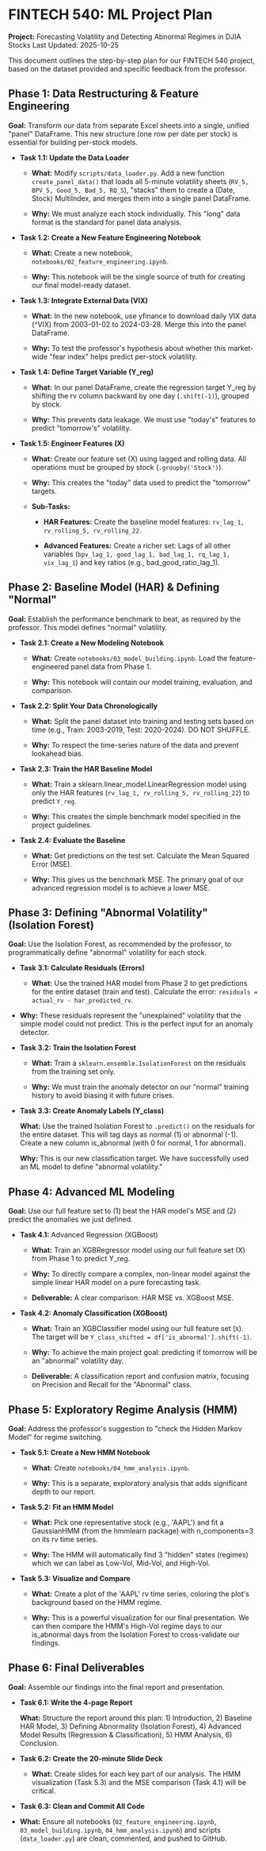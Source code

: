 # FINTECH 540: ML Project Plan

**Project:** Forecasting Volatility and Detecting Abnormal Regimes in DJIA Stocks
Last Updated: 2025-10-25

This document outlines the step-by-step plan for our FINTECH 540 project, based on the dataset provided and specific feedback from the professor.

## Phase 1: Data Restructuring & Feature Engineering

**Goal:** Transform our data from separate Excel sheets into a single, unified "panel" DataFrame. This new structure (one row per date per stock) is essential for building per-stock models.

- **Task 1.1: Update the Data Loader**
  - **What:** Modify `scripts/data_loader.py`. Add a new function `create_panel_data()` that loads all 5-minute volatility sheets (`RV_5, BPV_5, Good_5, Bad_5, RQ_5`), "stacks" them to create a (Date, Stock) MultiIndex, and merges them into a single panel DataFrame.

  - **Why:** We must analyze each stock individually. This "long" data format is the standard for panel data analysis.

- **Task 1.2: Create a New Feature Engineering Notebook**

  - **What:** Create a new notebook, `notebooks/02_feature_engineering.ipynb`.

  - **Why:** This notebook will be the single source of truth for creating our final model-ready dataset.

- **Task 1.3: Integrate External Data (VIX)**

  - **What:** In the new notebook, use yfinance to download daily VIX data (^VIX) from 2003-01-02 to 2024-03-28. Merge this into the panel DataFrame.

  - **Why:** To test the professor's hypothesis about whether this market-wide "fear index" helps predict per-stock volatility.

- **Task 1.4: Define Target Variable (Y_reg)**

  - **What:** In our panel DataFrame, create the regression target Y_reg by shifting the rv column backward by one day (`.shift(-1)`), grouped by stock.

  - **Why:** This prevents data leakage. We must use "today's" features to predict "tomorrow's" volatility.

- **Task 1.5: Engineer Features (X)**

  - **What:** Create our feature set (X) using lagged and rolling data. All operations must be grouped by stock (`.groupby('Stock')`).

  - **Why:** This creates the "today" data used to predict the "tomorrow" targets.

  - **Sub-Tasks:**

    - **HAR Features:** Create the baseline model features: `rv_lag_1, rv_rolling_5, rv_rolling_22`.

    - **Advanced Features:** Create a richer set: Lags of all other variables (`bpv_lag_1, good_lag_1, bad_lag_1, rq_lag_1, vix_lag_1`) and key ratios (e.g., bad_good_ratio_lag_1).

## Phase 2: Baseline Model (HAR) & Defining "Normal"

**Goal:** Establish the performance benchmark to beat, as required by the professor. This model defines "normal" volatility.

- **Task 2.1: Create a New Modeling Notebook**

  - **What:** Create `notebooks/03_model_building.ipynb`. Load the feature-engineered panel data from Phase 1.

  - **Why:** This notebook will contain our model training, evaluation, and comparison.

- **Task 2.2: Split Your Data Chronologically**

  - **What:** Split the panel dataset into training and testing sets based on time (e.g., Train: 2003-2019, Test: 2020-2024). DO NOT SHUFFLE.

  - **Why:** To respect the time-series nature of the data and prevent lookahead bias.

- **Task 2.3: Train the HAR Baseline Model**

  - **What:** Train a sklearn.linear_model.LinearRegression model using only the HAR features (`rv_lag_1, rv_rolling_5, rv_rolling_22`) to predict `Y_reg`.

  - **Why:** This creates the simple benchmark model specified in the project guidelines.

- **Task 2.4: Evaluate the Baseline**

  - **What:** Get predictions on the test set. Calculate the Mean Squared Error (MSE).

  - **Why:** This gives us the benchmark MSE. The primary goal of our advanced regression model is to achieve a lower MSE.

## Phase 3: Defining "Abnormal Volatility" (Isolation Forest)

**Goal:** Use the Isolation Forest, as recommended by the professor, to programmatically define "abnormal" volatility for each stock.

- **Task 3.1: Calculate Residuals (Errors)**

  - **What:** Use the trained HAR model from Phase 2 to get predictions for the entire dataset (train and test). Calculate the error: `residuals = actual_rv - har_predicted_rv`.

- **Why:** These residuals represent the "unexplained" volatility that the simple model could not predict. This is the perfect input for an anomaly detector.

- **Task 3.2: Train the Isolation Forest**

  - **What:** Train a `sklearn.ensemble.IsolationForest` on the residuals from the training set only.

  - **Why:** We must train the anomaly detector on our "normal" training history to avoid biasing it with future crises.

- **Task 3.3: Create Anomaly Labels (Y_class)**

  **What:** Use the trained Isolation Forest to `.predict()` on the residuals for the entire dataset. This will tag days as normal (1) or abnormal (-1). Create a new column is_abnormal (with 0 for normal, 1 for abnormal).

  **Why:** This is our new classification target. We have successfully used an ML model to define "abnormal volatility."

## Phase 4: Advanced ML Modeling

**Goal:** Use our full feature set to (1) beat the HAR model's MSE and (2) predict the anomalies we just defined.

- **Task 4.1:** Advanced Regression (XGBoost)

  - **What:** Train an XGBRegressor model using our full feature set (X) from Phase 1 to predict Y_reg.

  - **Why:** To directly compare a complex, non-linear model against the simple linear HAR model on a pure forecasting task.

  - **Deliverable:** A clear comparison: HAR MSE vs. XGBoost MSE.

- **Task 4.2: Anomaly Classification (XGBoost)**

  - **What:** Train an XGBClassifier model using our full feature set (`X`). The target will be `Y_class_shifted = df['is_abnormal'].shift(-1)`.

  - **Why:** To achieve the main project goal: predicting if tomorrow will be an "abnormal" volatility day.

  - **Deliverable:** A classification report and confusion matrix, focusing on Precision and Recall for the "Abnormal" class.

## Phase 5: Exploratory Regime Analysis (HMM)

**Goal:** Address the professor's suggestion to "check the Hidden Markov Model" for regime switching.

- **Task 5.1: Create a New HMM Notebook**

  - **What:** Create `notebooks/04_hmm_analysis.ipynb`.

  - **Why:** This is a separate, exploratory analysis that adds significant depth to our report.

- **Task 5.2: Fit an HMM Model**

  - **What:** Pick one representative stock (e.g., 'AAPL') and fit a GaussianHMM (from the hmmlearn package) with n_components=3 on its rv time series.

  - **Why:** The HMM will automatically find 3 "hidden" states (regimes) which we can label as Low-Vol, Mid-Vol, and High-Vol.

- **Task 5.3: Visualize and Compare**

  - **What:** Create a plot of the 'AAPL' rv time series, coloring the plot's background based on the HMM regime.

  - **Why:** This is a powerful visualization for our final presentation. We can then compare the HMM's High-Vol regime days to our is_abnormal days from the Isolation Forest to cross-validate our findings.

## Phase 6: Final Deliverables

**Goal:** Assemble our findings into the final report and presentation.

- **Task 6.1: Write the 4-page Report**

  **What:** Structure the report around this plan: 1) Introduction, 2) Baseline HAR Model, 3) Defining Abnormality (Isolation Forest), 4) Advanced Model Results (Regression & Classification), 5) HMM Analysis, 6) Conclusion.

- **Task 6.2: Create the 20-minute Slide Deck**

  - **What:** Create slides for each key part of our analysis. The HMM visualization (Task 5.3) and the MSE comparison (Task 4.1) will be critical.

- **Task 6.3: Clean and Commit All Code**

- **What:** Ensure all notebooks (`02_feature_engineering.ipynb`, `03_model_building.ipynb`, `04_hmm_analysis.ipynb`) and scripts (`data_loader.py`) are clean, commented, and pushed to GitHub.
